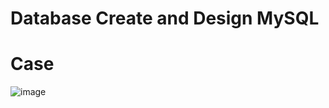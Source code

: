 # Database Create and Design MySQL
# Case
![image](https://github.com/user-attachments/assets/f6be55d5-af05-464d-9798-e41326bcd3d3)

